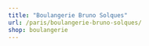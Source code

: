```yaml
---
title: "Boulangerie Bruno Solques"
url: /paris/boulangerie-bruno-solques/
shop: boulangerie
---
```

